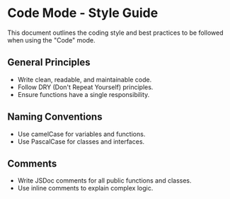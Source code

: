 # Code Mode - Style Guide

This document outlines the coding style and best practices to be followed when using the "Code" mode.

## General Principles

- Write clean, readable, and maintainable code.
- Follow DRY (Don't Repeat Yourself) principles.
- Ensure functions have a single responsibility.

## Naming Conventions

- Use camelCase for variables and functions.
- Use PascalCase for classes and interfaces.

## Comments

- Write JSDoc comments for all public functions and classes.
- Use inline comments to explain complex logic.